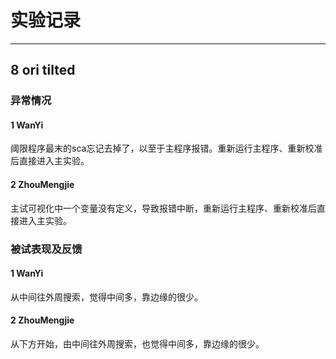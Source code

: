 # 实验记录

--------------
## 8 ori tilted

### 异常情况
#### 1 WanYi
阈限程序最末的sca忘记去掉了，以至于主程序报错。重新运行主程序、重新校准后直接进入主实验。
#### 2 ZhouMengjie
主试可视化中一个变量没有定义，导致报错中断，重新运行主程序、重新校准后直接进入主实验。

### 被试表现及反馈
#### 1 WanYi
从中间往外周搜索，觉得中间多，靠边缘的很少。
#### 2 ZhouMengjie
从下方开始，由中间往外周搜索，也觉得中间多，靠边缘的很少。